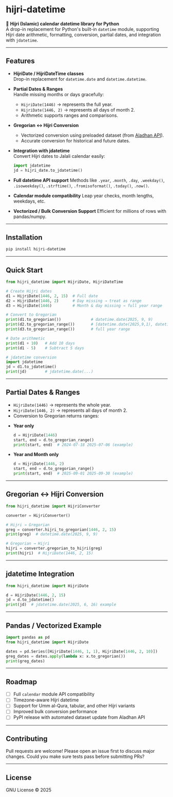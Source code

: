 # hijri-datetime

📅 **Hijri (Islamic) calendar datetime library for Python**  
A drop-in replacement for Python's built-in `datetime` module, supporting Hijri date arithmetic, formatting, conversion, partial dates, and integration with `jdatetime`.

---

## Features

- **HijriDate / HijriDateTime classes**  
  Drop-in replacement for `datetime.date` and `datetime.datetime`.

- **Partial Dates & Ranges**  
  Handle missing months or days gracefully:
  - `HijriDate(1446)` → represents the full year.
  - `HijriDate(1446, 2)` → represents all days of month 2.
  - Arithmetic supports ranges and comparisons.

- **Gregorian ↔ Hijri Conversion**  
  - Vectorized conversion using preloaded dataset (from [Aladhan API](https://aladhan.com/islamic-calendar-api)).
  - Accurate conversion for historical and future dates.
  
- **Integration with jdatetime**  
  Convert Hijri dates to Jalali calendar easily:
  ```python
  import jdatetime
  jd = hijri_date.to_jdatetime()
  ````

* **Full datetime API support**
  Methods like `.year`, `.month`, `.day`, `.weekday()`, `.isoweekday()`, `.strftime()`, `.fromisoformat()`, `.today()`, `.now()`.

* **Calendar module compatibility**
  Leap year checks, month lengths, weekdays, etc.

* **Vectorized / Bulk Conversion Support**
  Efficient for millions of rows with pandas/numpy.

---

## Installation

```bash
pip install hijri-datetime
```

---

## Quick Start

```python
from hijri_datetime import HijriDate, HijriDateTime

# Create Hijri dates
d1 = HijriDate(1446, 2, 15)  # Full date
d2 = HijriDate(1446, 2)      # Day missing → treat as range
d3 = HijriDate(1446)         # Month & day missing → full year range

# Convert to Gregorian
print(d1.to_gregorian())             # datetime.date(2025, 9, 9)
print(d2.to_gregorian_range())       # [datetime.date(2025,9,1), datetime.date(2025,9,30)]
print(d3.to_gregorian_range())       # full year range

# Date arithmetic
print(d1 + 10)   # Add 10 days
print(d1 - 5)    # Subtract 5 days

# jdatetime conversion
import jdatetime
jd = d1.to_jdatetime()
print(jd)        # jdatetime.date(...)
```

---

## Partial Dates & Ranges

- `HijriDate(1446)` → represents the whole year.
- `HijriDate(1446, 2)` → represents all days of month 2.
- Conversion to Gregorian returns ranges:

* **Year only**

  ```python
  d = HijriDate(1446)
  start, end = d.to_gregorian_range()
  print(start, end)  # 2024-07-18 2025-07-06 (example)
  ```

* **Year and Month only**

  ```python
  d = HijriDate(1446, 2)
  start, end = d.to_gregorian_range()
  print(start, end)  # 2025-09-01 2025-09-30 (example)
  ```

---

## Gregorian ↔ Hijri Conversion

```python
from hijri_datetime import HijriConverter

converter = HijriConverter()

# Hijri → Gregorian
greg = converter.hijri_to_gregorian(1446, 2, 15)
print(greg)  # datetime.date(2025, 9, 9)

# Gregorian → Hijri
hijri = converter.gregorian_to_hijri(greg)
print(hijri)  # HijriDate(1446, 2, 15)
```

---

## jdatetime Integration

```python
from hijri_datetime import HijriDate

d = HijriDate(1446, 2, 15)
jd = d.to_jdatetime()
print(jd)  # jdatetime.date(2025, 6, 16) example
```

---

## Pandas / Vectorized Example

```python
import pandas as pd
from hijri_datetime import HijriDate

dates = pd.Series([HijriDate(1446, 1, 1), HijriDate(1446, 2, 10)])
greg_dates = dates.apply(lambda x: x.to_gregorian())
print(greg_dates)
```

---

## Roadmap

* [ ] Full `calendar` module API compatibility
* [ ] Timezone-aware Hijri datetime
* [ ] Support for Umm al-Qura, tabular, and other Hijri variants
* [ ] Improved bulk conversion performance
* [ ] PyPI release with automated dataset update from Aladhan API

---

## Contributing

Pull requests are welcome! Please open an issue first to discuss major changes.
Could you make sure tests pass before submitting PRs?

---

## License

GNU License © 2025
